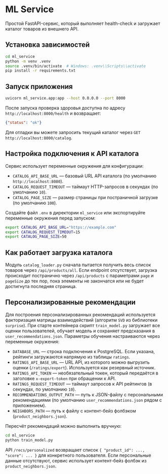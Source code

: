 # ML Service

Простой FastAPI-сервис, который выполняет health-check и загружает каталог товаров из внешнего API.

## Установка зависимостей

```bash
cd ml_service
python -m venv .venv
source .venv/bin/activate  # Windows: .venv\\Scripts\\activate
pip install -r requirements.txt
```

## Запуск приложения

```bash
uvicorn ml_service.app:app --host 0.0.0.0 --port 8000
```

После запуска проверка здоровья доступна по адресу `http://localhost:8000/health` и возвращает:

```json
{"status": "ok"}
```

Для отладки вы можете запросить текущий каталог через `GET http://localhost:8000/catalog`.

## Настройка подключения к API каталога

Сервис использует переменные окружения для конфигурации:

- `CATALOG_API_BASE_URL` — базовый URL API каталога (по умолчанию `http://localhost:8080`).
- `CATALOG_REQUEST_TIMEOUT` — таймаут HTTP-запросов в секундах (по умолчанию `10`).
- `CATALOG_PAGE_SIZE` — размер страницы при постраничной загрузке (по умолчанию `100`).

Создайте файл `.env` в директории `ml_service` или экспортируйте переменные окружения перед запуском:

```bash
export CATALOG_API_BASE_URL="https://example.com"
export CATALOG_REQUEST_TIMEOUT=15
export CATALOG_PAGE_SIZE=50
```

## Как работает загрузка каталога

Модуль `catalog_loader.py` сначала пытается получить весь список товаров через `/api/products/all`. Если endpoint отсутствует, загрузка происходит постранично через `/api/products` с параметрами `page` и `pageSize` до тех пор, пока элементы не закончатся или не будет достигнута последняя страница.

## Персонализированные рекомендации

Для построения персонализированных рекомендаций используется факторизация матрицы взаимодействий (алгоритм `SVD` из библиотеки `surprise`). При старте контейнера скрипт `train_model.py` загружает все оценки пользователей, обучает модель и сохраняет предсказания в `user_recommendations.json`. Параметры обучения настраиваются через переменные окружения:

- `DATABASE_URL` — строка подключения к PostgreSQL. Если указана, рейтинги загружаются напрямую из таблицы `ratings`.
- `RATINGS_API_BASE_URL` — URL API, из которого можно выгрузить оценки (`/ratings/export`). Используется как резервный источник.
- `RATINGS_API_TOKEN` — необязательный токен, который передаётся в заголовке `x-export-token` при обращении к API.
- `RATINGS_REQUEST_TIMEOUT` — таймаут запросов к API рейтингов (в секундах, по умолчанию `10`).
- `RECOMMENDATIONS_OUTPUT_PATH` — путь к JSON-файлу с персональными рекомендациями (по умолчанию `user_recommendations.json` рядом с приложением).
- `NEIGHBORS_PATH` — путь к файлу с контент-бейз фолбэком (`product_neighbors.json`).

Пересчёт рекомендаций можно выполнить вручную:

```bash
cd ml_service
python train_model.py
```

API `/recs/personalized` возвращает список `{ "product_id": ..., "score": ... }` для конкретного пользователя. Если персональные данные отсутствуют, сервис использует контент-бейз фолбэк из `product_neighbors.json`.
